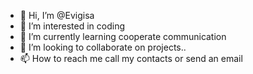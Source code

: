 - 👋 Hi, I’m @Evigisa
- 👀 I’m interested in coding 
- 🌱 I’m currently learning cooperate communication 
- 💞️ I’m looking to collaborate on projects..
- 📫 How to reach me call my contacts or send an email 

<!---
Evigisa/Evigisa is a ✨ special ✨ repository because its `README.md` (this file) appears on your GitHub profile.
You can click the Preview link to take a look at your changes.
--->
